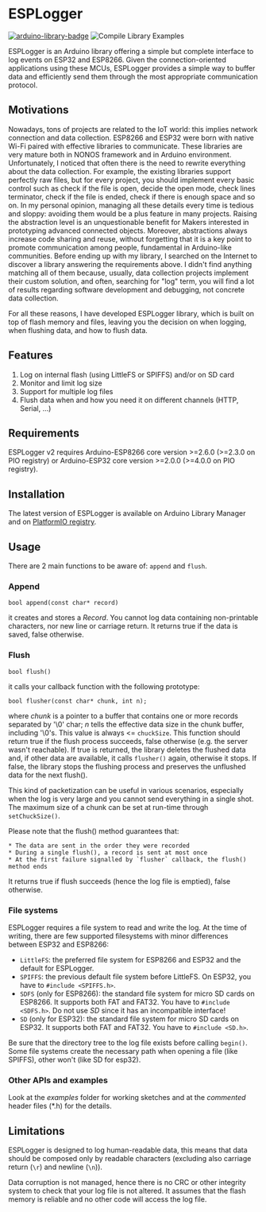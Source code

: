 # ESPLogger

[![arduino-library-badge](https://www.ardu-badge.com/badge/ESPLogger.svg)](https://www.ardu-badge.com/badge/ESPLogger.svg) ![Compile Library Examples](https://github.com/fabianoriccardi/ESPLogger/actions/workflows/LibraryBuild.yml/badge.svg)

ESPLogger is an Arduino library offering a simple but complete interface to log events on ESP32 and ESP8266. Given the connection-oriented applications using these MCUs, ESPLogger provides a simple way to buffer data and efficiently send them through the most appropriate communication protocol.

## Motivations

Nowadays, tons of projects are related to the IoT world: this implies network connection and data collection. ESP8266 and ESP32 were born with native Wi-Fi paired with effective libraries to communicate. These libraries are very mature both in NONOS framework and in Arduino environment. Unfortunately, I noticed that often there is the need to rewrite everything about the data collection. For example, the existing libraries support perfectly raw files, but for every project, you should implement every basic control such as check if the file is open, decide the open mode, check lines terminator, check if the file is ended, check if there is enough space and so on. In my personal opinion, managing all these details every time is tedious and sloppy: avoiding them would be a plus feature in many projects. Raising the abstraction level is an unquestionable benefit for Makers interested in prototyping advanced connected objects. Moreover, abstractions always increase code sharing and reuse, without forgetting that it is a key point to promote communication among people, fundamental in Arduino-like communities. Before ending up with my library, I searched on the Internet to discover a library answering the requirements above. I didn't find anything matching all of them because, usually, data collection projects implement their custom solution, and often, searching for "log" term, you will find a lot of results regarding software development and debugging, not concrete data collection.

For all these reasons, I have developed ESPLogger library, which is built on top of flash memory and files, leaving you the decision on when logging, when flushing data, and how to flush data.

## Features

1. Log on internal flash (using LittleFS or SPIFFS) and/or on SD card
2. Monitor and limit log size
3. Support for multiple log files
4. Flush data when and how you need it on different channels (HTTP, Serial, ...)

## Requirements

ESPLogger v2 requires Arduino-ESP8266 core version >=2.6.0 (>=2.3.0 on PIO registry) or Arduino-ESP32 core version >=2.0.0 (>=4.0.0 on PIO registry).

## Installation

The latest version of ESPLogger is available on Arduino Library Manager and on [PlatformIO registry](https://platformio.org/lib/show/5879/ESPLogger).

## Usage

There are 2 main functions to be aware of: `append` and `flush`.

### Append

    bool append(const char* record)

it creates and stores a *Record*. You cannot log data containing non-printable characters, nor new line or carriage return. It returns true if the data is saved, false otherwise.

### Flush

    bool flush()

it calls your callback function with the following prototype:

    bool flusher(const char* chunk, int n);

where *chunk* is a pointer to a buffer that contains one or more records separated by '\0' char; *n* tells the effective data size in the chunk buffer, including '\0's. This value is always <= `chuckSize`. This function should return true if the flush process succeeds, false otherwise (e.g. the server wasn't reachable). If true is returned, the library deletes the flushed data and, if other data are available, it calls `flusher()` again, otherwise it stops. If false, the library stops the flushing process and preserves the unflushed data for the next flush().

This kind of packetization can be useful in various scenarios, especially when the log is very large and you cannot send everything in a single shot. The maximum size of a chunk can be set at run-time through `setChuckSize()`.

Please note that the flush() method guarantees that:

    * The data are sent in the order they were recorded 
    * During a single flush(), a record is sent at most once
    * At the first failure signalled by `flusher` callback, the flush() method ends

It returns true if flush succeeds (hence the log file is emptied), false otherwise.

### File systems

ESPLogger requires a file system to read and write the log. At the time of writing, there are few supported filesystems with minor differences between ESP32 and ESP8266:

* `LittleFS`: the preferred file system for ESP8266 and ESP32 and the default for ESPLogger.
* `SPIFFS`: the previous default file system before LittleFS. On ESP32, you have to `#include <SPIFFS.h>`.
* `SDFS` (only for ESP8266): the standard file system for micro SD cards on ESP8266. It supports both FAT and FAT32. You have to `#include <SDFS.h>`. Do not use *SD* since it has an incompatible interface!
* `SD` (only for ESP32): the standard file system for micro SD cards on ESP32. It supports both FAT and FAT32. You have to `#include <SD.h>`.

Be sure that the directory tree to the log file exists before calling `begin()`. Some file systems create the necessary path when opening a file (like SPIFFS), other won't (like SD for esp32).

### Other APIs and examples

Look at the *examples* folder for working sketches and at the *commented* header files (*.h) for the details.

## Limitations

ESPLogger is designed to log human-readable data, this means that data should be composed only by readable characters (excluding also carriage return (`\r`) and newline (`\n`)).

Data corruption is not managed, hence there is no CRC or other integrity system to check that your log file is not altered. It assumes that the flash memory is reliable and no other code will access the log file.
